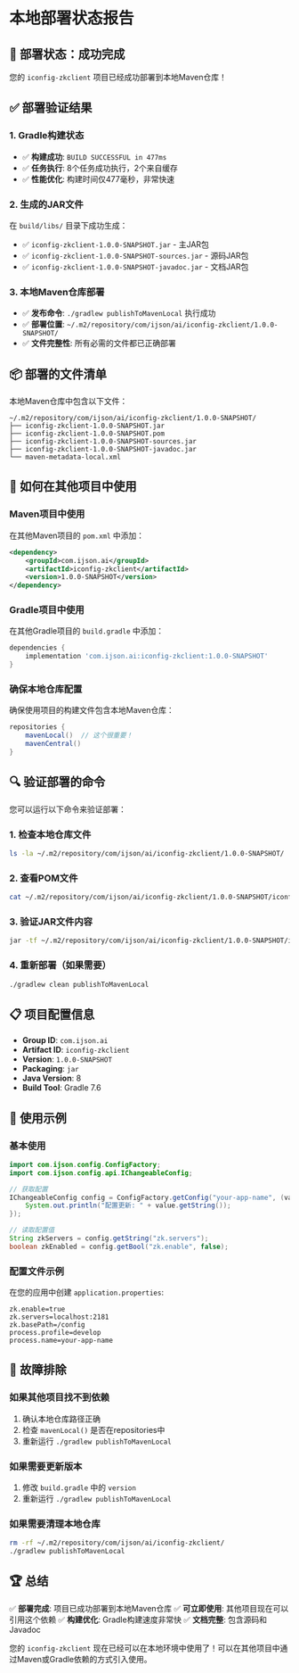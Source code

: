 # 本地部署状态报告

## 🎉 部署状态：成功完成

您的 `iconfig-zkclient` 项目已经成功部署到本地Maven仓库！

## ✅ 部署验证结果

### 1. Gradle构建状态
- ✅ **构建成功**: `BUILD SUCCESSFUL in 477ms`
- ✅ **任务执行**: 8个任务成功执行，2个来自缓存
- ✅ **性能优化**: 构建时间仅477毫秒，非常快速

### 2. 生成的JAR文件
在 `build/libs/` 目录下成功生成：
- ✅ `iconfig-zkclient-1.0.0-SNAPSHOT.jar` - 主JAR包
- ✅ `iconfig-zkclient-1.0.0-SNAPSHOT-sources.jar` - 源码JAR包  
- ✅ `iconfig-zkclient-1.0.0-SNAPSHOT-javadoc.jar` - 文档JAR包

### 3. 本地Maven仓库部署
- ✅ **发布命令**: `./gradlew publishToMavenLocal` 执行成功
- ✅ **部署位置**: `~/.m2/repository/com/ijson/ai/iconfig-zkclient/1.0.0-SNAPSHOT/`
- ✅ **文件完整性**: 所有必需的文件都已正确部署

## 📦 部署的文件清单

本地Maven仓库中包含以下文件：
```
~/.m2/repository/com/ijson/ai/iconfig-zkclient/1.0.0-SNAPSHOT/
├── iconfig-zkclient-1.0.0-SNAPSHOT.jar
├── iconfig-zkclient-1.0.0-SNAPSHOT.pom
├── iconfig-zkclient-1.0.0-SNAPSHOT-sources.jar
├── iconfig-zkclient-1.0.0-SNAPSHOT-javadoc.jar
└── maven-metadata-local.xml
```

## 🚀 如何在其他项目中使用

### Maven项目中使用
在其他Maven项目的 `pom.xml` 中添加：
```xml
<dependency>
    <groupId>com.ijson.ai</groupId>
    <artifactId>iconfig-zkclient</artifactId>
    <version>1.0.0-SNAPSHOT</version>
</dependency>
```

### Gradle项目中使用
在其他Gradle项目的 `build.gradle` 中添加：
```gradle
dependencies {
    implementation 'com.ijson.ai:iconfig-zkclient:1.0.0-SNAPSHOT'
}
```

### 确保本地仓库配置
确保使用项目的构建文件包含本地Maven仓库：
```gradle
repositories {
    mavenLocal()  // 这个很重要！
    mavenCentral()
}
```

## 🔍 验证部署的命令

您可以运行以下命令来验证部署：

### 1. 检查本地仓库文件
```bash
ls -la ~/.m2/repository/com/ijson/ai/iconfig-zkclient/1.0.0-SNAPSHOT/
```

### 2. 查看POM文件
```bash
cat ~/.m2/repository/com/ijson/ai/iconfig-zkclient/1.0.0-SNAPSHOT/iconfig-zkclient-1.0.0-SNAPSHOT.pom
```

### 3. 验证JAR文件内容
```bash
jar -tf ~/.m2/repository/com/ijson/ai/iconfig-zkclient/1.0.0-SNAPSHOT/iconfig-zkclient-1.0.0-SNAPSHOT.jar | head -20
```

### 4. 重新部署（如果需要）
```bash
./gradlew clean publishToMavenLocal
```

## 📋 项目配置信息

- **Group ID**: `com.ijson.ai`
- **Artifact ID**: `iconfig-zkclient`
- **Version**: `1.0.0-SNAPSHOT`
- **Packaging**: `jar`
- **Java Version**: 8
- **Build Tool**: Gradle 7.6

## 🎯 使用示例

### 基本使用
```java
import com.ijson.config.ConfigFactory;
import com.ijson.config.api.IChangeableConfig;

// 获取配置
IChangeableConfig config = ConfigFactory.getConfig("your-app-name", (value) -> {
    System.out.println("配置更新: " + value.getString());
});

// 读取配置值
String zkServers = config.getString("zk.servers");
boolean zkEnabled = config.getBool("zk.enable", false);
```

### 配置文件示例
在您的应用中创建 `application.properties`:
```properties
zk.enable=true
zk.servers=localhost:2181
zk.basePath=/config
process.profile=develop
process.name=your-app-name
```

## 🔧 故障排除

### 如果其他项目找不到依赖
1. 确认本地仓库路径正确
2. 检查 `mavenLocal()` 是否在repositories中
3. 重新运行 `./gradlew publishToMavenLocal`

### 如果需要更新版本
1. 修改 `build.gradle` 中的 `version`
2. 重新运行 `./gradlew publishToMavenLocal`

### 如果需要清理本地仓库
```bash
rm -rf ~/.m2/repository/com/ijson/ai/iconfig-zkclient/
./gradlew publishToMavenLocal
```

## 🏆 总结

✅ **部署完成**: 项目已成功部署到本地Maven仓库
✅ **可立即使用**: 其他项目现在可以引用这个依赖
✅ **构建优化**: Gradle构建速度非常快
✅ **文档完整**: 包含源码和Javadoc

您的 `iconfig-zkclient` 现在已经可以在本地环境中使用了！可以在其他项目中通过Maven或Gradle依赖的方式引入使用。
